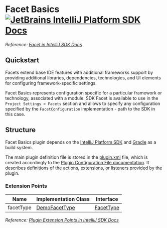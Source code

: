 # Facet Basics [![JetBrains IntelliJ Platform SDK Docs](https://jb.gg/badges/docs.svg)][docs]
*Reference: [Facet in IntelliJ SDK Docs][docs:facet_basics]*

## Quickstart

Facets extend base IDE features with additional frameworks support by providing additional libraries, dependencies,
technologies, and UI elements for configuring framework-specific settings.

Facet Basics represents configuration specific for a particular framework or technology, associated with a module.
SDK Facet is available to use in the `Project Settings > Facets` section and allows to specify any configuration
specified by the `FacetConfiguration` implementation - path to the SDK in this case.

## Structure

Facet Basics
plugin depends on the [IntelliJ Platform SDK][docs] and [Gradle][docs:gradle] as a build system.

The main plugin definition file is stored in the [plugin.xml][file:plugin.xml] file, which is created accordingly
to the [Plugin Configuration File documentation][docs:plugin.xml]. It describes definitions of the actions, extensions,
or listeners provided by the plugin.

### Extension Points

| Name      | Implementation Class                | Interface                  |
| --------- | ----------------------------------- | -------------------------- |
| facetType | [DemoFacetType][file:DemoFacetType] | [FacetType][sdk:FacetType] |

*Reference: [Plugin Extension Points in IntelliJ SDK Docs][docs:ep]*


[docs]: https://www.jetbrains.org/intellij/sdk/docs
[docs:actions]: https://www.jetbrains.org/intellij/sdk/docs/basics/action_system.html
[docs:facet_basics]: https://www.jetbrains.org/intellij/sdk/docs/reference_guide/project_model/facet.html
[docs:ep]: https://www.jetbrains.org/intellij/sdk/docs/basics/plugin_structure/plugin_extensions.html
[docs:gradle]: https://www.jetbrains.org/intellij/sdk/docs/tutorials/build_system.html
[docs:plugin.xml]: https://www.jetbrains.org/intellij/sdk/docs/basics/plugin_structure/plugin_configuration_file.html

[file:plugin.xml]: ./src/main/resources/META-INF/plugin.xml
[file:DemoFacetType]: ./src/main/java/org/intellij/sdk/facet/DemoFacetType.java

[sdk:FacetType]: upsource:///platform/lang-api/src/com/intellij/facet/FacetType.java
